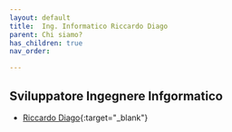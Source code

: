 ```yaml
---
layout: default
title:  Ing. Informatico Riccardo Diago
parent: Chi siamo?
has_children: true
nav_order: 

---
```

## Sviluppatore Ingegnere Infgormatico
- [Riccardo Diago](https://www.ricsystem.it/guide/){:target="_blank"}

